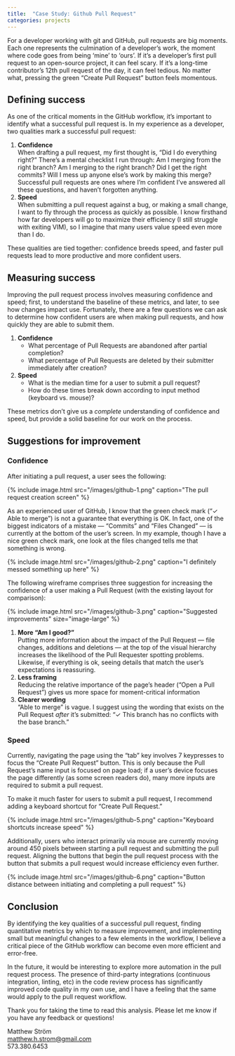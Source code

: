 ```yaml
---
title:  "Case Study: Github Pull Request"
categories: projects
---
```


For a developer working with git and GitHub, pull requests are big moments. Each one represents the culmination of a developer’s work, the moment where code goes from being ‘mine’ to ‘ours’. If it’s a developer’s first pull request to an open-source project, it can feel scary. If it’s a long-time contributor’s 12th pull request of the day, it can feel tedious. No matter what, pressing the green “Create Pull Request” button feels momentous.

## Defining success

As one of the critical moments in the GitHub workflow, it’s important to identify what a successful pull request is. In my experience as a developer, two qualities mark a successful pull request:

1. **Confidence**  
When drafting a pull request, my first thought is, “Did I do everything right?” There’s a mental checklist I run through: Am I merging from the right branch? Am I merging to the right branch? Did I get the right commits? Will I mess up anyone else’s work by making this merge? Successful pull requests are ones where I’m confident I’ve answered all these questions, and haven’t forgotten anything.
2. **Speed**  
When submitting a pull request against a bug, or making a small change, I want to fly through the process as quickly as possible. I know firsthand how far developers will go to maximize their efficiency (I still struggle with exiting VIM), so I imagine that many users value speed even more than I do.

These qualities are tied together: confidence breeds speed, and faster pull requests lead to more productive and more confident users.

## Measuring success

Improving the pull request process involves measuring confidence and speed; first, to understand the baseline of these metrics, and later, to see how changes impact use. Fortunately, there are a few questions we can ask to determine how confident users are when making pull requests, and how quickly they are able to submit them.

1. **Confidence**  
	- What percentage of Pull Requests are abandoned after partial completion?
	- What percentage of Pull Requests are deleted by their submitter immediately after creation?
2. **Speed**  
	- What is the median time for a user to submit a pull request?
	- How do these times break down according to input method (keyboard vs. mouse)?

These metrics don’t give us a _complete_ understanding of confidence and speed, but provide a solid baseline for our work on the process.

## Suggestions for improvement

### Confidence

After initiating a pull request, a user sees the following:

{% include image.html src="/images/github-1.png" caption="The pull request creation screen" %}

As an experienced user of GitHub, I know that the green check mark (“✓ Able to merge”) is not a guarantee that everything is OK. In fact, one of the biggest indicators of a mistake — “Commits” and “Files Changed” — is currently at the bottom of the user’s screen. In my example, though I have a nice green check mark, one look at the files changed tells me that something is wrong.

{% include image.html src="/images/github-2.png" caption="I definitely messed something up here" %}

The following wireframe comprises three suggestion for increasing the confidence of a user making a Pull Request (with the existing layout for comparison):

{% include image.html src="/images/github-3.png" caption="Suggested improvements" size="image-large" %}

1. **More “Am I good?”**  
Putting more information about the impact of the Pull Request — file changes, additions and deletions — at the top of the visual hierarchy increases the likelihood of the Pull Requester
spotting problems. Likewise, if everything is ok, seeing details that match the user’s expectations is reassuring.
2. **Less framing**  
Reducing the relative importance of the page’s header (“Open a Pull Request”) gives us more space for moment-critical information
3. **Clearer wording**  
“Able to merge” is vague. I suggest using the wording that exists on the Pull Request _after_ it’s submitted: “✓ This branch has no conflicts with the base branch.”

### Speed

Currently, navigating the page using the “tab” key involves 7 keypresses to focus the “Create Pull Request” button. This is only because the Pull Request’s name input is focused on page load; if a user’s device focuses the page differently (as some screen readers do), many more inputs are required to submit a pull request.

To make it much faster for users to submit a pull request, I recommend adding a keyboard shortcut for “Create Pull Request.”

{% include image.html src="/images/github-5.png" caption="Keyboard shortcuts increase speed" %}

Additionally, users who interact primarily via mouse are currently moving around 450 pixels between starting a pull request and submitting the pull request. Aligning the buttons that begin the pull request process with the button that submits a pull request would increase efficiency even further.

{% include image.html src="/images/github-6.png" caption="Button distance between initiating and completing a pull request" %}

## Conclusion

By identifying the key qualities of a successful pull request, finding quantitative metrics by which to measure improvement, and implementing small but meaningful changes to a few elements in the workflow, I believe a critical piece of the GitHub workflow can become even more efficient and error-free.

In the future, it would be interesting to explore more automation in the pull request process. The presence of third-party integrations (continuous integration, linting, etc) in the code review process has significantly improved code quality in my own use, and I have a feeling that the same would apply to the pull request workflow.

Thank you for taking the time to read this analysis. Please let me know if you have any feedback or questions!

Matthew Ström  
matthew.h.strom@gmail.com  
573.380.6453
